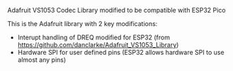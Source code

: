 Adafruit VS1053 Codec Library modified to be compatible with ESP32 Pico

This is the Adafruit library with 2 key modifications:
  - Interupt handling of DREQ modified for ESP32 (from https://github.com/danclarke/Adafruit_VS1053_Library)
  - Hardware SPI for user defined pins (ESP32 allows hardware SPI to use almost any pins)
